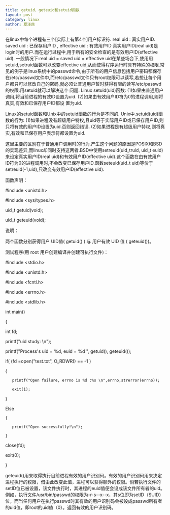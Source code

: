 ```yaml
---
title: getuid、geteuid和setuid函数
layout: post
category: linux
author: 夏泽民
---
```

在linux中每个进程有三个[实际上有第4个]用户标识符.
real uid : 真实用户ID.  saved uid : 已保存用户ID , effective uid : 有效用户ID
真实用户ID(real uid)是login时的用户.而在运行过程中,用于所有的安全检查的是有效用户ID(effective uid).
一般情况下:real uid = saved uid = effective uid在某些场合下,使用用setuid,setruid函数可以改变effective uid,从而使得程序运行时具有特殊的权限.常见的例子是linux系统中的passwd命令,由于所有的用户信息包括用户密码都保存在/etc/passwd文件中,而/etc/passwd文件只有root权限可以读写,若想让每个用户都只可以修改自己的密码,就必须让普通用户暂时获得有限的读写/etc/passwd的权限.用setuid就可以解决这个
问题.
Linux setuid(uid)函数:
(1)如果由普通用户调用,将当前进程的有效ID设置为uid.
(2)如果由有效用户ID符为0的进程调用,则将真实,有效和已保存用户ID都设
置为uid.

Linux的setuid函数和Unix中的setuid函数的行为是不同的.
Unix中.setuid(uid)函数的行为:
(1)如果进程没有超级用户特权,且uid等于实际用户ID或已保存用户ID,则只将有效的用户ID设置为uid.否则返回错误.
(2)如果进程是有超级用户特权,则将真实,有效和已保存用户表示符都设置为uid.

这里主要的区别在于普通用户调用时的行为.产生这个问题的原因是POSIX和BSD的实现差异,而linux却同时支持这两者.BSD中使用setreuid(uid_truid, uid_t euid)来设定真实用户ID(real uid)和有效用户ID(effective uid).这个函数在由有效用户ID符为0的进程调用时,不会改变已保存用户ID.函数seteuid(uid_t uid)等价于setreuid(-1,uid),只改变有效用户ID(effective uid).

函数声明：

#include <unistd.h>

#include <sys/types.h>

uid_t getuid(void);

uid_t geteuid(void);

说明：

两个函数分别获得用户 UID值( getuid() ) 与 用户有效 UID 值 ( geteuid())。

测试程序(用 root 用户创建编译并创建可执行文件)：

#include <stdio.h>

#include <unistd.h>

#include <fcntl.h>

#include <errno.h>

#include <stdlib.h>

int main()

{

   int fd;

   printf("uid study: \n");

   printf("Process's uid = %d, euid = %d ", getuid(), geteuid());

if( (fd =open("test.txt", O_RDWR)) == -1 )

{

       printf("Open failure, errno is %d :%s \n",errno,strerror(errno));

       exit(1);

}

Else

    {

       printf("Open successfully!\n");

    }

   close(fd);

   exit(0);

}
<!-- more -->
geteuid()用来取得执行目前进程有效的用户识别码。有效的用户识别码用来决定进程执行的权限，借由此改变此值，进程可以获得额外的权限。倘若执行文件的setID位已被设置，该文件执行时，其进程的euid值便会设成该文件所有者的uid。例如，执行文件/usr/bin/passwd的权限为-r-s--x--x，其s位即为setID（SUID）位，而当任何用户在执行passwd时其有效的用户识别码会被设成passwd所有者的uid值，即root的uid值（0）。返回有效的用户识别码。
